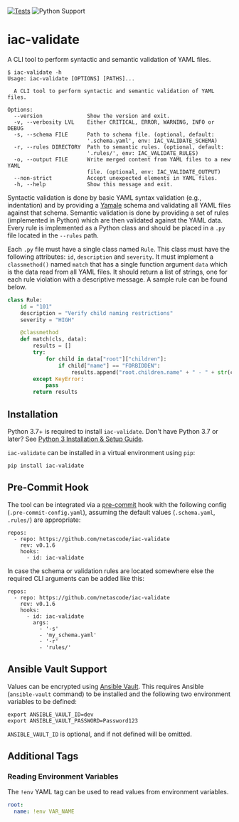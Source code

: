 [![Tests](https://github.com/netascode/iac-validate/actions/workflows/test.yml/badge.svg)](https://github.com/netascode/iac-validate/actions/workflows/test.yml)
![Python Support](https://img.shields.io/badge/python-3.8%20%7C%203.9%20%7C%203.10%20%7C%203.11%20%7C%203.12-informational "Python Support: 3.8, 3.9, 3.10, 3.11, 3.12")

# iac-validate

A CLI tool to perform syntactic and semantic validation of YAML files.

```
$ iac-validate -h
Usage: iac-validate [OPTIONS] [PATHS]...

  A CLI tool to perform syntactic and semantic validation of YAML files.

Options:
  --version              Show the version and exit.
  -v, --verbosity LVL    Either CRITICAL, ERROR, WARNING, INFO or DEBUG
  -s, --schema FILE      Path to schema file. (optional, default:
                         '.schema.yaml', env: IAC_VALIDATE_SCHEMA)
  -r, --rules DIRECTORY  Path to semantic rules. (optional, default:
                         '.rules/', env: IAC_VALIDATE_RULES)
  -o, --output FILE      Write merged content from YAML files to a new YAML
                         file. (optional, env: IAC_VALIDATE_OUTPUT)
  --non-strict           Accept unexpected elements in YAML files.
  -h, --help             Show this message and exit.
```

Syntactic validation is done by basic YAML syntax validation (e.g., indentation) and by providing a [Yamale](https://github.com/23andMe/Yamale) schema and validating all YAML files against that schema. Semantic validation is done by providing a set of rules (implemented in Python) which are then validated against the YAML data. Every rule is implemented as a Python class and should be placed in a `.py` file located in the `--rules` path.

Each `.py` file must have a single class named `Rule`. This class must have the following attributes: `id`, `description` and `severity`. It must implement a `classmethod()` named `match` that has a single function argument `data` which is the data read from all YAML files. It should return a list of strings, one for each rule violation with a descriptive message. A sample rule can be found below.

```python
class Rule:
    id = "101"
    description = "Verify child naming restrictions"
    severity = "HIGH"

    @classmethod
    def match(cls, data):
        results = []
        try:
            for child in data["root"]["children"]:
                if child["name"] == "FORBIDDEN":
                    results.append("root.children.name" + " - " + str(child["name"]))
        except KeyError:
            pass
        return results
```

## Installation

Python 3.7+ is required to install `iac-validate`. Don't have Python 3.7 or later? See [Python 3 Installation & Setup Guide](https://realpython.com/installing-python/).

`iac-validate` can be installed in a virtual environment using `pip`:

```
pip install iac-validate
```

## Pre-Commit Hook

The tool can be integrated via a [pre-commit](https://pre-commit.com/) hook with the following config (`.pre-commit-config.yaml`), assuming the default values (`.schema.yaml`, `.rules/`) are appropriate:

```
repos:
  - repo: https://github.com/netascode/iac-validate
    rev: v0.1.6
    hooks:
      - id: iac-validate
```

In case the schema or validation rules are located somewhere else the required CLI arguments can be added like this:

```
repos:
  - repo: https://github.com/netascode/iac-validate
    rev: v0.1.6
    hooks:
      - id: iac-validate
        args:
          - '-s'
          - 'my_schema.yaml'
          - '-r'
          - 'rules/'
```

## Ansible Vault Support

Values can be encrypted using [Ansible Vault](https://docs.ansible.com/ansible/latest/user_guide/vault.html). This requires Ansible (`ansible-vault` command) to be installed and the following two environment variables to be defined:

```
export ANSIBLE_VAULT_ID=dev
export ANSIBLE_VAULT_PASSWORD=Password123
```

`ANSIBLE_VAULT_ID` is optional, and if not defined will be omitted.

## Additional Tags

### Reading Environment Variables

The `!env` YAML tag can be used to read values from environment variables.

```yaml
root:
  name: !env VAR_NAME
```
